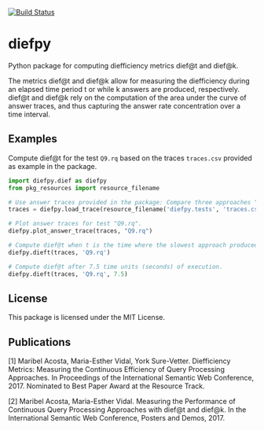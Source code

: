 [![Build Status](https://travis-ci.org/maribelacosta/dief.svg?branch=master)](https://travis-ci.org/maribelacosta/diefpy)

# diefpy
Python package for computing diefficiency metrics dief@t and dief@k.

The metrics dief@t and dief@k allow for measuring the diefficiency during an elapsed time period t or while k answers are produced, respectively. dief@t and dief@k rely on the computation of the area under the curve of answer traces, and thus capturing the answer rate concentration over a time interval.

## Examples
Compute dief@t for the test `Q9.rq` based on the traces `traces.csv` provided as example in the package. 
```python
import diefpy.dief as diefpy
from pkg_resources import resource_filename

# Use answer traces provided in the package: Compare three approaches "Selective", "Not Adaptive", "Random" when executing the test "Q9.rq".
traces = diefpy.load_trace(resource_filename('diefpy.tests', 'traces.csv')) 

# Plot answer traces for test "Q9.rq".
diefpy.plot_answer_trace(traces, "Q9.rq")

# Compute dief@t when t is the time where the slowest approach produced the last answer.
diefpy.dieft(traces, 'Q9.rq')

# Compute dief@t after 7.5 time units (seconds) of execution. 
diefpy.dieft(traces, 'Q9.rq', 7.5)
```

## License 
This package is licensed under the MIT License.

## Publications
[1] Maribel Acosta, Maria-Esther Vidal, York Sure-Vetter. Diefficiency Metrics: Measuring the Continuous Efficiency of Query Processing Approaches. In Proceedings of the International Semantic Web Conference, 2017. Nominated to Best Paper Award at the Resource Track. 

[2] Maribel Acosta, Maria-Esther Vidal. Measuring the Performance of Continuous Query Processing Approaches with dief@t and dief@k. In  the International Semantic Web Conference, Posters and Demos, 2017.
